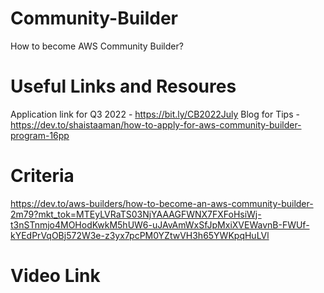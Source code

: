 # Community-Builder
How to become AWS Community Builder?

# Useful Links and Resoures

Application link for Q3 2022 - https://bit.ly/CB2022July
Blog for Tips - https://dev.to/shaistaaman/how-to-apply-for-aws-community-builder-program-16pp

# Criteria

https://dev.to/aws-builders/how-to-become-an-aws-community-builder-2m79?mkt_tok=MTEyLVRaTS03NjYAAAGFWNX7FXFoHsiWj-t3nSTnmjo4MOHodKwkM5hUW6-uJAvAmWxSfJpMxiXVEWavnB-FWUf-kYEdPrVqOBj572W3e-z3yx7pcPM0YZtwVH3h65YWKpqHuLVl

# Video Link





